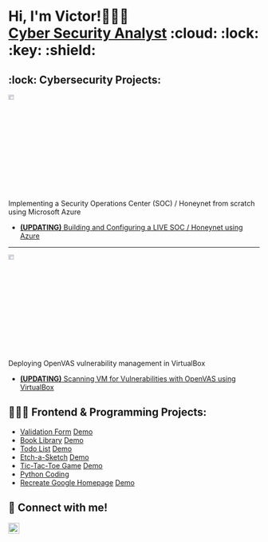 <h1>Hi, I'm Victor!🧑🏽‍💻 <br><a href="https://www.linkedin.com/in/VictorLe-/">Cyber Security Analyst</a> :cloud: :lock: :key: :shield: </h1>

<h2>:lock: Cybersecurity Projects:</h2>
<img src="https://i.imgur.com/1DDZ4Ui.png" height="5%" width="15%" alt="Microsoft Azure"/>

Implementing a Security Operations Center (SOC) / Honeynet from scratch using Microsoft Azure
  - [**(UPDATING)** Building and Configuring a LIVE SOC / Honeynet using Azure](https://github.com/V-Le)

---

<img src="https://i.imgur.com/aqmclVY.jpeg" height="5%" width="15%" alt="VirtualBox"/>

Deploying OpenVAS vulnerability management in VirtualBox
- [**(UPDATING)** Scanning VM for Vulnerabilities with OpenVAS using VirtualBox](https://github.com/V-Le/OpenVAS-Scanning-Lab)

<h2>🧑🏽‍💻 Frontend & Programming Projects:</h2>

  - [Validation Form](https://github.com/V-Le/validation-form) [Demo](https://v-le.github.io/validation-form/)
  - [Book Library](https://github.com/V-Le/book-library) [Demo](https://v-le.github.io/book-library/)
  - [Todo List](https://github.com/V-Le/todo-list) [Demo](https://v-le.github.io/todo-list/)
  - [Etch-a-Sketch](https://github.com/V-Le/etch-a-sketch) [Demo](https://v-le.github.io/etch-a-sketch/)
  - [Tic-Tac-Toe Game](https://github.com/V-Le/tictactoe) [Demo](https://v-le.github.io/tictactoe/)
  - [Python Coding](https://github.com/V-Le/Coding-Puzzle-Practices)
  - [Recreate Google Homepage](https://github.com/V-Le/google-homepage) [Demo](https://v-le.github.io/google-homepage/)

<h2> 🤳 Connect with me! </h2>

[<img align="left" alt="Victor | LinkedIn" width="22px" src="https://cdn.jsdelivr.net/npm/simple-icons@v3/icons/linkedin.svg" />][linkedin]

[linkedin]: https://www.linkedin.com/in/VictorLe-/
